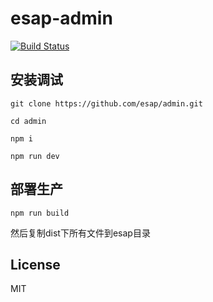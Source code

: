 # esap-admin
[![Build Status](https://travis-ci.org/esap/admin.svg?branch=master)](https://travis-ci.org/esap/admin)

## 安装调试

```
git clone https://github.com/esap/admin.git  

cd admin

npm i

npm run dev
```

## 部署生产
```
npm run build
```

然后复制dist下所有文件到esap目录

## License
MIT